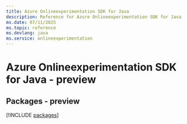 ```yaml
---
title: Azure Onlineexperimentation SDK for Java
description: Reference for Azure Onlineexperimentation SDK for Java
ms.date: 07/11/2025
ms.topic: reference
ms.devlang: java
ms.service: onlineexperimentation
---
```

# Azure Onlineexperimentation SDK for Java - preview
## Packages - preview
[!INCLUDE [packages](onlineexperimentation-index.md)]